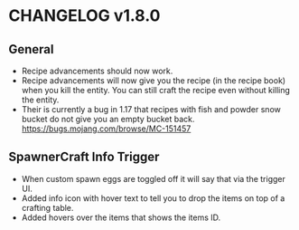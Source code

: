 # CHANGELOG v1.8.0
## General
- Recipe advancements should now work.
- Recipe advancements will now give you the recipe (in the recipe book) when you kill the entity. You can still craft the recipe even without killing the entity.
- Their is currently a bug in 1.17 that recipes with fish and powder snow bucket do not give you an empty bucket back. https://bugs.mojang.com/browse/MC-151457

## SpawnerCraft Info Trigger
- When custom spawn eggs are toggled off it will say that via the trigger UI.
- Added info icon with hover text to tell you to drop the items on top of a crafting table.
- Added hovers over the items that shows the items ID.